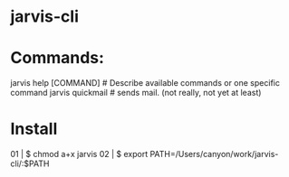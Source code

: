 # jarvis-cli

# Commands:

  jarvis help [COMMAND]  # Describe available commands or one specific command
  jarvis quickmail       # sends mail. (not really, not yet at least)

# Install

01 | $ chmod a+x jarvis
02 | $ export PATH=/Users/canyon/work/jarvis-cli/:$PATH

